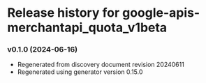 # Release history for google-apis-merchantapi_quota_v1beta

### v0.1.0 (2024-06-16)

* Regenerated from discovery document revision 20240611
* Regenerated using generator version 0.15.0

